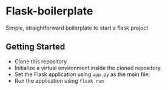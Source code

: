 # Flask-boilerplate

Simple, straightforward boilerplate to start a flask project


## Getting Started
* Clone this repository
* Initialize a virtual environment inside the cloned repository.
* Set the Flask application using ``` app.py ``` as the main file.
* Run the application using ``` flask run ```
